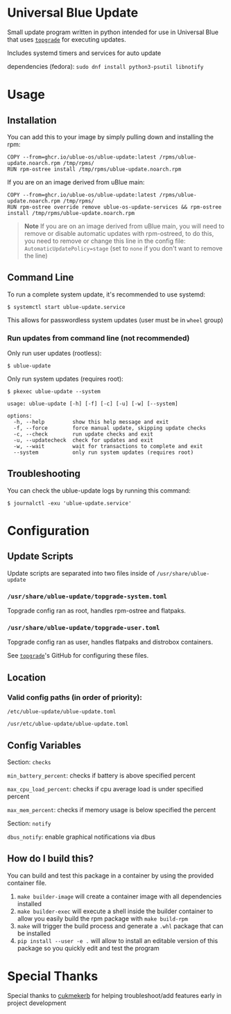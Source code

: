 # Universal Blue Update

Small update program written in python intended for use in Universal Blue that uses [`topgrade`](https://github.com/topgrade-rs/topgrade) for executing updates.

Includes systemd timers and services for auto update

dependencies (fedora): ```sudo dnf install python3-psutil libnotify```


# Usage


## Installation

You can add this to your image by simply pulling down and installing the rpm:

```
COPY --from=ghcr.io/ublue-os/ublue-update:latest /rpms/ublue-update.noarch.rpm /tmp/rpms/
RUN rpm-ostree install /tmp/rpms/ublue-update.noarch.rpm
```

If you are on an image derived from uBlue main:

```
COPY --from=ghcr.io/ublue-os/ublue-update:latest /rpms/ublue-update.noarch.rpm /tmp/rpms/
RUN rpm-ostree override remove ublue-os-update-services && rpm-ostree install /tmp/rpms/ublue-update.noarch.rpm
```

> **Note**
> If you are on an image derived from uBlue main, you will need to remove or disable automatic updates with rpm-ostreed, to do this, you need to remove or change this line in the config file: `AutomaticUpdatePolicy=stage` (set to `none` if you don't want to remove the line)


## Command Line

To run a complete system update, it's recommended to use systemd:

```
$ systemctl start ublue-update.service
```

This allows for passwordless system updates (user must be in `wheel` group)


### Run updates from command line (not recommended)

Only run user updates (rootless):
```
$ ublue-update
```

Only run system updates (requires root):
```
$ pkexec ublue-update --system
```

```
usage: ublue-update [-h] [-f] [-c] [-u] [-w] [--system]

options:
  -h, --help         show this help message and exit
  -f, --force        force manual update, skipping update checks
  -c, --check        run update checks and exit
  -u, --updatecheck  check for updates and exit
  -w, --wait         wait for transactions to complete and exit
  --system           only run system updates (requires root)
```

## Troubleshooting

You can check the ublue-update logs by running this command:
```
$ journalctl -exu 'ublue-update.service'
```

# Configuration

## Update Scripts
Update scripts are separated into two files inside of `/usr/share/ublue-update`

### `/usr/share/ublue-update/topgrade-system.toml`
Topgrade config ran as root, handles rpm-ostree and flatpaks.

### `/usr/share/ublue-update/topgrade-user.toml`
Topgrade config ran as user, handles flatpaks and distrobox containers.

See [`topgrade`](https://github.com/topgrade-rs/topgrade)'s GitHub for configuring these files.


## Location

### Valid config paths (in order of priority):

```/etc/ublue-update/ublue-update.toml```

```/usr/etc/ublue-update/ublue-update.toml```


## Config Variables
Section: `checks`

`min_battery_percent`: checks if battery is above specified percent

`max_cpu_load_percent`: checks if cpu average load is under specified percent

`max_mem_percent`: checks if memory usage is below specified the percent


Section: `notify`

`dbus_notify`: enable graphical notifications via dbus

## How do I build this?

You can build and test this package in a container by using the provided container file.

1. `make builder-image` will create a container image with all dependencies installed
2. `make builder-exec` will execute a shell inside the builder container to allow you easily build the rpm package with `make build-rpm`
3. `make` will trigger the build process and generate a `.whl` package that can be installed
4. `pip install --user -e .` will allow to install an editable version of this package so you quickly edit and test the program

# Special Thanks

Special thanks to [cukmekerb](https://github.com/cukmekerb) for helping troubleshoot/add features early in project development
